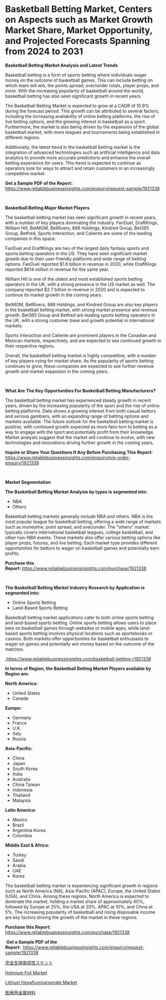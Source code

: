 <p><h1>Basketball Betting Market, Centers on Aspects such as Market Growth Market Share, Market Opportunity, and Projected Forecasts Spanning from 2024 to 2031</h1></p><p><strong>Basketball Betting Market Analysis and Latest Trends</strong></p>
<p><p>Basketball betting is a form of sports betting where individuals wager money on the outcome of basketball games. This can include betting on which team will win, the points spread, over/under totals, player props, and more. With the increasing popularity of basketball around the world, basketball betting has also seen significant growth in recent years.</p><p>The Basketball Betting Market is expected to grow at a CAGR of 10.9% during the forecast period. This growth can be attributed to several factors, including the increasing availability of online betting platforms, the rise of live betting options, and the growing interest in basketball as a sport. Furthermore, the market is also being driven by the expansion of the global basketball market, with more leagues and tournaments being established in different regions.</p><p>Additionally, the latest trend in the basketball betting market is the integration of advanced technologies such as artificial intelligence and data analytics to provide more accurate predictions and enhance the overall betting experience for users. This trend is expected to continue as operators look for ways to attract and retain customers in an increasingly competitive market.</p></p>
<p><strong>Get a Sample PDF of the Report:&nbsp;</strong> <a href="https://www.reliablebusinessinsights.com/enquiry/request-sample/1921338">https://www.reliablebusinessinsights.com/enquiry/request-sample/1921338</a></p>
<p>&nbsp;</p>
<p><strong>Basketball Betting Major Market Players</strong></p>
<p><p>The basketball betting market has seen significant growth in recent years, with a number of key players dominating the industry. FanDuel, DraftKings, William Hill, BetMGM, BetRivers, 888 Holdings, Kindred Group, Bet365 Group, Betfred, Sports Interaction, and Caliente are some of the leading companies in this space. </p><p>FanDuel and DraftKings are two of the largest daily fantasy sports and sports betting operators in the US. They have seen significant market growth due to their user-friendly platforms and wide range of betting options. FanDuel reported $1.8 billion in revenue in 2020, while DraftKings reported $614 million in revenue for the same year.</p><p>William Hill is one of the oldest and most established sports betting operators in the UK, with a strong presence in the US market as well. The company reported $2.7 billion in revenue in 2020 and is expected to continue its market growth in the coming years.</p><p>BetMGM, BetRivers, 888 Holdings, and Kindred Group are also key players in the basketball betting market, with strong market presence and revenue growth. Bet365 Group and Betfred are leading sports betting operators in the UK, with a strong customer base and growth potential in international markets.</p><p>Sports Interaction and Caliente are prominent players in the Canadian and Mexican markets, respectively, and are expected to see continued growth in their respective regions.</p><p>Overall, the basketball betting market is highly competitive, with a number of key players vying for market share. As the popularity of sports betting continues to grow, these companies are expected to see further revenue growth and market expansion in the coming years.</p></p>
<p>&nbsp;</p>
<p><strong>What Are The Key Opportunities For Basketball Betting Manufacturers?</strong></p>
<p><p>The basketball betting market has experienced steady growth in recent years, driven by the increasing popularity of the sport and the rise of online betting platforms. Data shows a growing interest from both casual bettors and serious gamblers, with an expanding range of betting options and markets available. The future outlook for the basketball betting market is positive, with continued growth expected as more fans turn to betting as a way to engage with the sport and potentially profit from their knowledge. Market analysts suggest that the market will continue to evolve, with new technologies and innovations driving further growth in the coming years.</p></p>
<p><strong>Inquire or Share Your Questions If Any Before Purchasing This Report:</strong> <a href="https://www.reliablebusinessinsights.com/enquiry/pre-order-enquiry/1921338">https://www.reliablebusinessinsights.com/enquiry/pre-order-enquiry/1921338</a></p>
<p>&nbsp;</p>
<p><strong>Market Segmentation</strong></p>
<p><strong>The Basketball Betting Market Analysis by types is segmented into:</strong></p>
<p><ul><li>NBA</li><li>Others</li></ul></p>
<p><p>Basketball betting markets generally include NBA and others. NBA is the most popular league for basketball betting, offering a wide range of markets such as moneyline, point spread, and over/under. The "others" market typically covers international basketball leagues, college basketball, and other non-NBA events. These markets also offer various betting options like player props, futures, and live betting. Each market type provides different opportunities for bettors to wager on basketball games and potentially earn profits.</p></p>
<p><strong>Purchase this Report:&nbsp;</strong><a href="https://www.reliablebusinessinsights.com/purchase/1921338">https://www.reliablebusinessinsights.com/purchase/1921338</a></p>
<p>&nbsp;</p>
<p><strong>The Basketball Betting Market Industry Research by Application is segmented into:</strong></p>
<p><ul><li>Online Sports Betting</li><li>Land-Based Sports Betting</li></ul></p>
<p><p>Basketball betting market applications cater to both online sports betting and land-based sports betting. Online sports betting allows users to place bets on basketball games through websites or mobile apps, while land-based sports betting involves physical locations such as sportsbooks or casinos. Both markets offer opportunities for basketball enthusiasts to wager on games and potentially win money based on the outcome of the matches.</p></p>
<p><a href="https://www.reliablebusinessinsights.com/basketball-betting-r1921338">&nbsp;https://www.reliablebusinessinsights.com/basketball-betting-r1921338</a></p>
<p><strong>In terms of Region, the Basketball Betting Market Players available by Region are:</strong></p>
<p>
    <p> <strong> North America: </strong>
        <ul>
            <li>United States</li>
            <li>Canada</li>
        </ul>
        </p> 
    <p> <strong> Europe: </strong>
        <ul>
            <li>Germany</li>
            <li>France</li>
            <li>U.K.</li>
            <li>Italy</li>
            <li>Russia</li>
        </ul>
        </p> 
    <p> <strong> Asia-Pacific: </strong>
        <ul>
            <li>China</li>
            <li>Japan</li>
            <li>South Korea</li>
            <li>India</li>
            <li>Australia</li>
            <li>China Taiwan</li>
            <li>Indonesia</li>
            <li>Thailand</li>
            <li>Malaysia</li>
        </ul>
        </p> 
    <p> <strong> Latin America: </strong>
        <ul>
            <li>Mexico</li>
            <li>Brazil</li>
            <li>Argentina Korea</li>
            <li>Colombia</li>
        </ul>
        </p> 
    <p> <strong> Middle East & Africa: </strong>
        <ul>
            <li>Turkey</li>
            <li>Saudi</li>
            <li>Arabia</li>
            <li>UAE</li>
            <li>Korea</li>
        </ul>
    </p>
    </p>
<p><p>The basketball betting market is experiencing significant growth in regions such as North America (NA), Asia-Pacific (APAC), Europe, the United States (USA), and China. Among these regions, North America is expected to dominate the market, holding a market share of approximately 40%, followed by Europe at 25%, the USA at 20%, APAC at 10%, and China at 5%. The increasing popularity of basketball and rising disposable income are key factors driving the growth of the market in these regions.</p></p>
<p><strong>Purchase this Report: </strong><a href="https://www.reliablebusinessinsights.com/purchase/1921338">https://www.reliablebusinessinsights.com/purchase/1921338</a></p>
<p>&nbsp;<strong>Get a Sample PDF of the Report:&nbsp;&nbsp;</strong><a href="https://www.reliablebusinessinsights.com/enquiry/request-sample/1921338">https://www.reliablebusinessinsights.com/enquiry/request-sample/1921338</a></p>
<p><strong></strong></p>
<p><p><a href="https://github.com/AbigaleHuel/Market-Research-Report-List-1/blob/main/5499313180674.md">完全生体吸収性ステント</a></p><p><a href="https://github.com/mancsybtousav/Market-Research-Report-List-3/blob/main/holmium-foil-market.md">Holmium Foil Market</a></p><p><a href="https://github.com/josesg55/Market-Research-Report-List-3/blob/main/lithium-hexafluoroarsenate-market.md">Lithium Hexafluoroarsenate Market</a></p><p><a href="https://github.com/AdellaPrice2023/Market-Research-Report-List-2/blob/main/1320836180673.md">医療用金属材料</a></p></p>